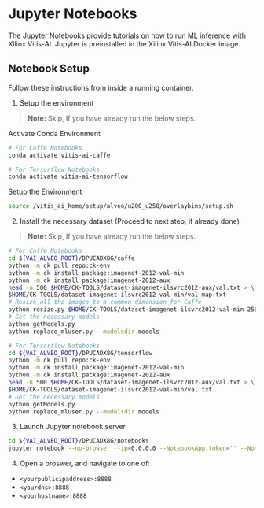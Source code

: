 # Jupyter Notebooks

The Jupyter Notebooks provide tutorials on how to run ML inference with Xilinx Vitis-AI.
Jupyter is preinstalled in the Xilinx Vitis-AI Docker image.

## Notebook Setup

Follow these instructions from inside a running container.

1. Setup the environment

> **Note:** Skip, If you have already run the below steps.

Activate Conda Environment
  ```sh
  # For Caffe Notebooks
  conda activate vitis-ai-caffe

  # For Tensorflow Notebooks
  conda activate vitis-ai-tensorflow
  ```
Setup the Environment
  ```sh
  source /vitis_ai_home/setup/alveo/u200_u250/overlaybins/setup.sh
  ```

2. Install the necessary dataset (Proceed to next step, if already done)

  > **Note:** Skip, If you have already run the below steps.

  ```sh
  # For Caffe Notebooks
  cd ${VAI_ALVEO_ROOT}/DPUCADX8G/caffe
  python -m ck pull repo:ck-env
  python -m ck install package:imagenet-2012-val-min
  python -m ck install package:imagenet-2012-aux
  head -n 500 $HOME/CK-TOOLS/dataset-imagenet-ilsvrc2012-aux/val.txt > \
  $HOME/CK-TOOLS/dataset-imagenet-ilsvrc2012-val-min/val_map.txt
  # Resize all the images to a common dimension for Caffe
  python resize.py $HOME/CK-TOOLS/dataset-imagenet-ilsvrc2012-val-min 256 256
  # Get the necessary models
  python getModels.py
  python replace_mluser.py --modelsdir models

  # For Tensorflow Notebooks
  cd ${VAI_ALVEO_ROOT}/DPUCADX8G/tensorflow
  python -m ck pull repo:ck-env
  python -m ck install package:imagenet-2012-val-min
  python -m ck install package:imagenet-2012-aux
  head -n 500 $HOME/CK-TOOLS/dataset-imagenet-ilsvrc2012-aux/val.txt > \
  $HOME/CK-TOOLS/dataset-imagenet-ilsvrc2012-val-min/val.txt
  # Get the necessary models
  python getModels.py
  python replace_mluser.py --modelsdir models
  ```

3. Launch Jupyter notebook server
  ```sh
  cd ${VAI_ALVEO_ROOT}/DPUCADX8G/notebooks
  jupyter notebook --no-browser --ip=0.0.0.0 --NotebookApp.token='' --NotebookApp.password=''
  ```

4. Open a broswer, and navigate to one of:
  - `<yourpublicipaddress>:8888`
  - `<yourdns>:8888`
  - `<yourhostname>:8888`
